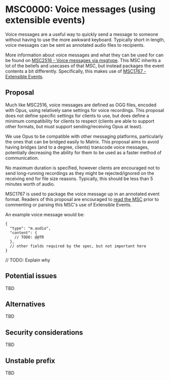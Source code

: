 # MSC0000: Voice messages (using extensible events)

Voice messages are a useful way to quickly send a message to someone without having to use the more
awkward keyboard. Typically short in length, voice messages can be sent as annotated audio files
to recipients.

More information about voice messages and what they can be used for can be found on
[MSC2516 - Voice messages via msgtype](https://github.com/matrix-org/matrix-doc/pull/2516). This
MSC inherits a lot of the beliefs and usecases of that MSC, but instead packages the event contents
a bit differently. Specifically, this makes use of 
[MSC1767 - Extensible Events](https://github.com/matrix-org/matrix-doc/pull/1767).

## Proposal

Much like MSC2516, voice messages are defined as OGG files, encoded with Opus, using relatively sane
settings for voice recordings. This proposal does not define specific settings for clients to use,
but does define a minimum compatibility for clients to respect (clients are able to support other
formats, but must support sending/receiving Opus at least).

We use Opus to be compatible with other messaging platforms, particularly the ones that can be bridged
easily to Matrix. This proposal aims to avoid having bridges (and to a degree, clients) transcode
voice messages, potentially decreasing the ability for them to be used as a faster method of communication.

No maximum duration is specified, however clients are encouraged not to send long-running recordings
as they might be rejected/ignored on the receiving end for file size reasons. Typically, this should
be less than 5 minutes worth of audio.

MSC1767 is used to package the voice message up in an annotated event format. Readers of this proposal
are encouraged to [read the MSC](https://github.com/matrix-org/matrix-doc/pull/1767) prior to commenting
or parsing this MSC's use of Extensible Events.

An example voice message would be:

```json5
{
  "type": "m.audio",
  "content": {
    // TODO: @@TR
  },
  // other fields required by the spec, but not important here
}
```

// TODO: Explain why

## Potential issues

TBD

## Alternatives

TBD

## Security considerations

TBD

## Unstable prefix

TBD
